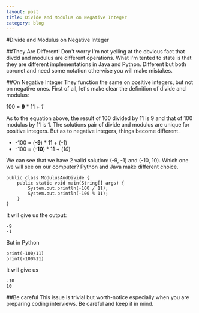 ```yaml
---
layout: post
title: Divide and Modulus on Negative Integer
category: blog
---
```

#Divide and Modulus on Negative Integer 

##They Are Different!
Don't worry I'm not yelling at the obvious fact that divdd and modulus are different operations. What I'm tented to state is that they are different implementations in Java and Python. Different but both coronet and need some notation otherwise you will make mistakes.

##On Negative Integer
They function the same on positive integers, but not on negative ones. First of all, let's make clear the definition of divide and modulus:

100 = **9** * 11 + *1*

As to the equation above, the result of 100 divided by 11 is 9 and that of 100 modulus by 11 is 1. The solutions pair of divide and modulus are unique for positive integers. But as to negative integers, things become different.

* -100 = (**-9**) * 11 + (*-1*)
* -100 = (**-10**) * 11 + (*10*)

We can see that we have 2 valid solution: (-9, -1) and (-10, 10). Which one we will see on our computer? Python and Java make different choice.
    
    public class ModulusAndDivide {
	    public static void main(String[] args) {
            System.out.println(-100 / 11);
            System.out.println(-100 % 11);
    	}
    }
    
It will give us the output:
    
    -9
    -1

But in Python
    
    print(-100/11)
    print(-100%11)
    
It will give us
    
    -10
    10
    
##Be careful
This issue is trivial but worth-notice especially when you are preparing coding interviews. Be careful and keep it in mind. 